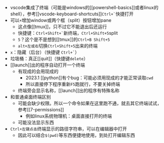 - vscode集成了终端（可能是windows的[[powershell-basics]]或者linux的shell），参考[[vscode-keyboard-shortcuts]]<code>Ctrl+&#96;</code>快捷打开
- 可以`+`增加window或两个框（split）按钮增加pane
  - 这点像[[tmux]]，只不过它不能退出后还运行
  - 快捷键：<code>Ctrl+Shift+&#96;</code>新终端，`Ctrl+Shift+5`split
  - `5`？这个是不是想到[[tmux]]的`Ctrl+B Shift+5`
  - `alt+左或右`切换`Ctrl+Shift+5`出来的终端
- `x`：隐藏（后台）（快捷键 <code>Ctrl+&#96;</code>）
- 垃圾桶：真正[[quit]]（快捷键`delete`）
- [[launch]]出的程序自动打开一个终端
  - 有现成的会用现成的
    - 2023.1 [[python]]有个bug：可能必须用现成的才能正常读取`cwd`
    - 所以直接停下程序重新`F5`跑就行，不要关掉终端
  - 终端旁会显示名称，[[launch]]出的程序有特殊名称
- 和普通桌面终端区别
  - 可能会缺少权限。所以一个命令如果在这里跑不通，就去其它终端试试，参考[[7-permissions]]
    - 例如linux系统物理机：桌面直接打开的终端
  - 可能没法显示东西
- `Ctrl+左键点击`终端显示的路径字符串，可以在编辑器中打开
  - 因此可以结合`$(pwd)`等东西便捷地使用，到处打开编辑东西